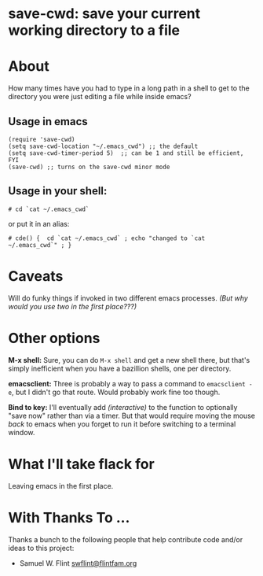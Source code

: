 # save-cwd: save your current working directory to a file

# About

How many times have you had to type in a long path in a shell to get
to the directory you were just editing a file while inside emacs?

## Usage in emacs

	(require 'save-cwd)
	(setq save-cwd-location "~/.emacs_cwd") ;; the default
	(setq save-cwd-timer-period 5)  ;; can be 1 and still be efficient, FYI
	(save-cwd) ;; turns on the save-cwd minor mode

## Usage in your shell:

    # cd `cat ~/.emacs_cwd`

or put it in an alias:

    # cde() {  cd `cat ~/.emacs_cwd` ; echo "changed to `cat ~/.emacs_cwd`" ; }

# Caveats

Will do funky things if invoked in two different emacs processes.  *(But
why would you use two in the first place???)*

# Other options

**M-x shell:** Sure, you can do `M-x shell` and get a new shell there, but that's
simply inefficient when you have a bazillion shells, one per
directory.

**emacsclient:** Three is probably a way to pass a command to
`emacsclient -e`, but I didn't go that route.  Would probably work
fine too though.

**Bind to key:** I'll eventually add *(interactive)* to the function
to optionally "save now" rather than via a timer.  But that would
require moving the mouse *back* to emacs when you forget to run it
before switching to a terminal window.

# What I'll take flack for

Leaving emacs in the first place.

# With Thanks To ...

Thanks a bunch to the following people that help contribute code
and/or ideas to this project:

  - Samuel W. Flint <swflint@flintfam.org>


